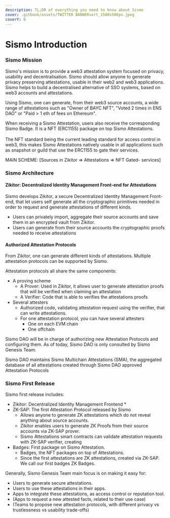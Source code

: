 ```yaml
---
description: TL;DR of everything you need to know about Sismo
cover: .gitbook/assets/TWITTER BANNERvert_1500x500px.jpeg
coverY: 0
---
```


# Sismo Introduction

### Sismo Mission

Sismo's mission is to provide a web3 attestation system focused on privacy, usability and decentralisation. Sismo should allow anyone to generate privacy preserving attestations, usable in their web2 and web3 applications.\
Sismo helps to build a decentralised alternative of SSO systems, based on web3 accounts and attestations.

Using Sismo, one can generate, from their web3 source accounts, a wide range of attestations such as "Owner of BAYC NFT", "Voted 2 times in ENS DAO" or "Paid > 1 eth of fees on Ethereum".

When receiving a Sismo Attestation, users also receive the corresponding Sismo Badge. It is a NFT (ERC1155) package on top Sismo Attestations. \
\
The NFT standard being the current leading standard for access control in web3, this makes Sismo Attestations natively usable in all applications such as snapshot or guild that use the ERC1155 to gate their services.

MAIN SCHEME: \[Sources in Zikitor => Attestations => NFT Gated- services]



### Sismo Architecture

#### Zikitor: Decentralized Identity Management Front-end for Attestations

Sismo develops Zikitor, a secure Decentralized Identity Management Front-end, that let users self generate all the cryptographic primitives needed in order to request and generate attestations of different kinds.

* Users can privately import, aggregate their source accounts and save them in an encrypted vault from Zikitor.&#x20;
* Users can generate from their source accounts the cryptographic proofs needed to receive attestations

#### Authorized Attestation Protocols

From Zikitor, one can generate different kinds of attestations. Multiple attestation protocols can be supported by Sismo.&#x20;

Attestation protocols all share the same components:

* A proving scheme
  * A Prover: Used in Zikitor, it allows user to generate attestation proofs that will be verified when claiming an attestation
  * A Verifier: Code that is able to verifies the attestations proofs
* Several attesters
  * Authorized code, validating attestation request using the verifier, that can write attestations.
  * For one attestation protocol, you can have several attesters
    * One on each EVM chain
    * One offchain

Sismo DAO will be in charge of authorizing new Attestation Protocols and configuring them. As of today, Sismo DAO is only consulted by Sismo Genesis Team.

Sismo DAO maintains Sismo Multichain Attestations (SMA), the aggregated database of all attestations created through Sismo DAO approved Attestation Protocols



### Sismo First Release

Sismo first release includes:&#x20;

* Zikitor: Decentralized Identity Management Frontend
  *
* ZK-SAP: The first Attestation Protocol released by Sismo
  * Allows anyone to generate ZK attestations which do not reveal anything about source accounts.
  * Zikitor enables users to generate ZK Proofs from their source accounts via ZK-SAP prover.
  * Sismo Attestations smart contracts can validate attestation requests with ZK-SAP verifier, creating&#x20;
* Badges: First package on Sismo Attestation.
  * Badges, the NFT packages on top of Attestations.&#x20;
  * Since the first attestations are ZK attestations, created via ZK-SAP. We call our first badges ZK Badges.

Generally, Sismo Genesis Team main focus is on making it easy for:

* Users to generate secure attestations.
* Users to use these attestations in their apps.
* Apps to integrate these attestations, as access control or reputation tool.
* (Apps to request a new attested facts, related to their use case)
* (Teams to propose new attestation protocols, with different privacy vs trustlessness vs usability trade-offs)



